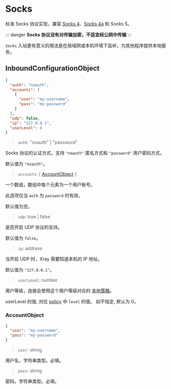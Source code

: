 # Socks

标准 Socks 协议实现，兼容 [Socks 4](http://ftp.icm.edu.pl/packages/socks/socks4/SOCKS4.protocol)、[Socks 4a](https://ftp.icm.edu.pl/packages/socks/socks4/SOCKS4A.protocol) 和 Socks 5。

::: danger
**Socks 协议没有对传输加密，不适宜经公网中传输**
:::

`Socks` 入站更有意义的用法是在局域网或本机环境下监听，为其他程序提供本地服务。

## InboundConfigurationObject

```json
{
  "auth": "noauth",
  "accounts": [
    {
      "user": "my-username",
      "pass": "my-password"
    }
  ],
  "udp": false,
  "ip": "127.0.0.1",
  "userLevel": 0
}
```

> `auth`: "noauth" | "password"

Socks 协议的认证方式，支持 `"noauth"` 匿名方式和 `"password"` 用户密码方式。

默认值为 `"noauth"`。

> `accounts`: \[ [AccountObject](#accountobject) \]

一个数组，数组中每个元素为一个用户帐号。

此选项仅当 `auth` 为 `password` 时有效。

默认值为空。

> `udp`: true | false

是否开启 UDP 协议的支持。

默认值为 `false`。

> `ip`: address

当开启 UDP 时，Xray 需要知道本机的 IP 地址。

默认值为 `"127.0.0.1"`。

> `userLevel`: number

用户等级，连接会使用这个用户等级对应的 [本地策略](../policy.md#levelpolicyobject)。

userLevel 的值, 对应 [policy](../policy.md#policyobject) 中 `level` 的值。 如不指定, 默认为 0。

### AccountObject

```json
{
  "user": "my-username",
  "pass": "my-password"
}
```

> `user`: string

用户名，字符串类型。必填。

> `pass`: string

密码，字符串类型。必填。

